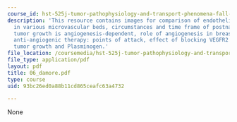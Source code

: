 ```yaml
---
course_id: hst-525j-tumor-pathophysiology-and-transport-phenomena-fall-2005
description: 'This resource contains images for comparison of endothelial turnover
  in various microvascular beds, circumstances and time frame of postnatal angiogenesis,
  tumor growth is angiogenesis-dependent, role of angiogenesis in breast cancer progression,
  anti-angiogenic therapy: points of attack, effect of blocking VEGFR2 signaling on
  tumor growth and Plasminogen.'
file_location: /coursemedia/hst-525j-tumor-pathophysiology-and-transport-phenomena-fall-2005/93bc26ed0a88b11cd865ceafc63a4732_06_damore.pdf
file_type: application/pdf
layout: pdf
title: 06_damore.pdf
type: course
uid: 93bc26ed0a88b11cd865ceafc63a4732

---
```

None